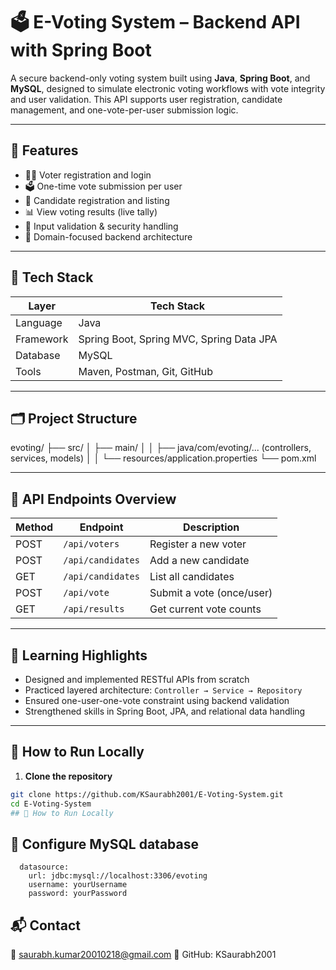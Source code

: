 # 🗳️ E-Voting System – Backend API with Spring Boot

A secure backend-only voting system built using **Java**, **Spring Boot**, and **MySQL**, designed to simulate electronic voting workflows with vote integrity and user validation. This API supports user registration, candidate management, and one-vote-per-user submission logic.

---

## 🚀 Features

- 🧑‍💼 Voter registration and login
- 🗳️ One-time vote submission per user
- 🧾 Candidate registration and listing
- 📊 View voting results (live tally)
- 🔐 Input validation & security handling
- 🧠 Domain-focused backend architecture

---

## 🧰 Tech Stack

| Layer        | Tech Stack                            |
|--------------|----------------------------------------|
| Language     | Java                                   |
| Framework    | Spring Boot, Spring MVC, Spring Data JPA |
| Database     | MySQL                                  |
| Tools        | Maven, Postman, Git, GitHub            |

---

## 🗂️ Project Structure

evoting/
├── src/
│ ├── main/
│ │ ├── java/com/evoting/... (controllers, services, models)
│ │ └── resources/application.properties
└── pom.xml


---

## 📑 API Endpoints Overview

| Method | Endpoint               | Description                  |
|--------|------------------------|------------------------------|
| POST   | `/api/voters`          | Register a new voter         |
| POST   | `/api/candidates`      | Add a new candidate          |
| GET    | `/api/candidates`      | List all candidates          |
| POST   | `/api/vote`            | Submit a vote (once/user)    |
| GET    | `/api/results`         | Get current vote counts      |

---

## 🧠 Learning Highlights

- Designed and implemented RESTful APIs from scratch
- Practiced layered architecture: `Controller → Service → Repository`
- Ensured one-user-one-vote constraint using backend validation
- Strengthened skills in Spring Boot, JPA, and relational data handling

---

## 🧪 How to Run Locally

1. **Clone the repository**

```bash
git clone https://github.com/KSaurabh2001/E-Voting-System.git
cd E-Voting-System
## 🧪 How to Run Locally

```
## 🧪  Configure MySQL database

```spring:
  datasource:
    url: jdbc:mysql://localhost:3306/evoting
    username: yourUsername
    password: yourPassword
```

## 📬 Contact
📧 saurabh.kumar20010218@gmail.com
🔗 GitHub: KSaurabh2001
